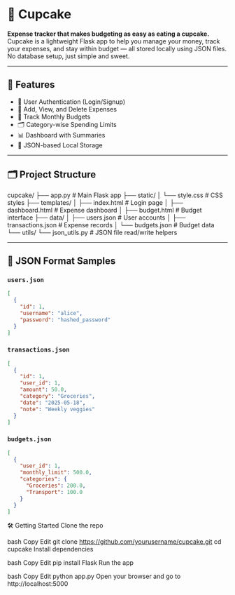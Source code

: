 # 🧁 Cupcake

**Expense tracker that makes budgeting as easy as eating a cupcake.**  
Cupcake is a lightweight Flask app to help you manage your money, track your expenses, and stay within budget — all stored locally using JSON files. No database setup, just simple and sweet.

---

## 🍰 Features

- 🔐 User Authentication (Login/Signup)
- 💸 Add, View, and Delete Expenses
- 📅 Track Monthly Budgets
- 🗂️ Category-wise Spending Limits
- 📊 Dashboard with Summaries
- 💾 JSON-based Local Storage

---

## 🗂️ Project Structure
cupcake/
├── app.py # Main Flask app
├── static/
│ └── style.css # CSS styles
├── templates/
│ ├── index.html # Login page
│ ├── dashboard.html # Expense dashboard
│ ├── budget.html # Budget interface
├── data/
│ ├── users.json # User accounts
│ ├── transactions.json # Expense records
│ └── budgets.json # Budget data
└── utils/
└── json_utils.py # JSON file read/write helpers



---

## 🧠 JSON Format Samples

### `users.json`
```json
[
  {
    "id": 1,
    "username": "alice",
    "password": "hashed_password"
  }
]
```


### `transactions.json`
```json
[
  {
    "id": 1,
    "user_id": 1,
    "amount": 50.0,
    "category": "Groceries",
    "date": "2025-05-18",
    "note": "Weekly veggies"
  }
]
```
### `budgets.json`
```json
[
  {
    "user_id": 1,
    "monthly_limit": 500.0,
    "categories": {
      "Groceries": 200.0,
      "Transport": 100.0
    }
  }
]
```

🛠️ Getting Started
Clone the repo

bash
Copy
Edit
git clone https://github.com/yourusername/cupcake.git
cd cupcake
Install dependencies

bash
Copy
Edit
pip install Flask
Run the app

bash
Copy
Edit
python app.py
Open your browser and go to http://localhost:5000


